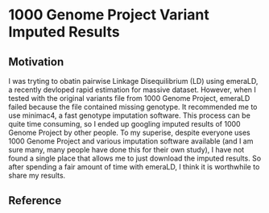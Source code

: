# 1000 Genome Project Variant Imputed Results

## Motivation
I was tryting to obatin pairwise Linkage Disequilibrium (LD) using emeraLD, a recently devloped rapid estimation for massive dataset. However, when I tested with the original variants file from 1000 Genome Project, emeraLD failed because the file contained missing genotype. It recommended me to use minimac4, a fast genotype imputation software. This process can be quite time consuming, so I ended up googling imputed results of 1000 Genome Project by other people. To my superise, despite everyone uses 1000 Genome Project and various imputation software available (and I am sure many, many people have done this for their own study), I have not found a single place that allows me to just download the imputed results. So after spending a fair amount of time with emeraLD, I think it is worthwhile to share my results.


## Reference
